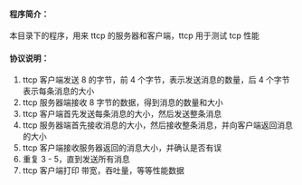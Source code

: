 
#### 程序简介：
本目录下的程序，用来 ttcp 的服务器和客户端，ttcp 用于测试 tcp 性能

#### 协议说明：
1. ttcp 客户端发送 8 的字节，前 4 个字节，表示发送消息的数量，后 4 个字节表示每条消息的大小
2. ttcp 服务器端接收 8 字节的数据，得到消息的数量和大小
3. ttcp 客户端首先发送每条消息的大小，然后发送整条消息
4. ttcp 服务器端首先接收消息的大小，然后接收整条消息，并向客户端返回消息的大小
5. ttcp 客户端接收服务器返回的消息大小，并确认是否有误
6. 重复 3 - 5，直到发送所有消息
7. ttcp 客户端打印 带宽，吞吐量，等等性能数据

